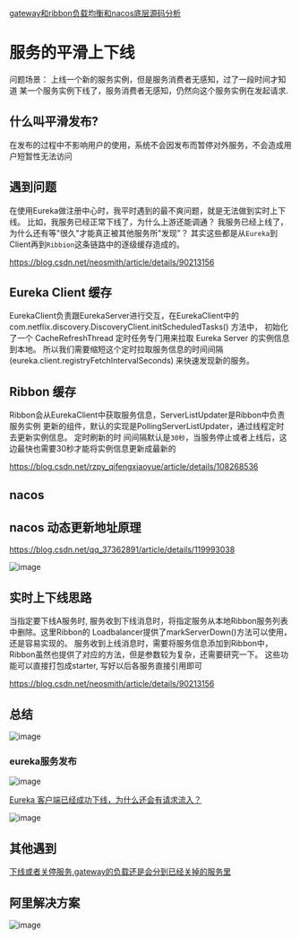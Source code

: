 [gateway和ribbon负载均衡和nacos底层源码分析](https://blog.csdn.net/fsjwin/article/details/116982251)

# 服务的平滑上下线


问题场景： 上线一个新的服务实例，但是服务消费者无感知，过了一段时间才知道 某一个服务实例下线了，服务消费者无感知，仍然向这个服务实例在发起请求.

## 什么叫平滑发布?

在发布的过程中不影响用户的使用，系统不会因发布而暂停对外服务，不会造成用户短暂性无法访问

## 遇到问题

在使用Eureka做注册中心时，我平时遇到的最不爽问题，就是无法做到实时上下线。
比如，我服务已经正常下线了，为什么上游还能调通？
我服务已经上线了，为什么还有等"很久"才能真正被其他服务所"发现"？
其实这些都是从`Eureka`到Client再到`Ribbion`这条链路中的逐级缓存造成的。

<https://blog.csdn.net/neosmith/article/details/90213156>


## Eureka Client 缓存

EurekaClient负责跟EurekaServer进行交互，在EurekaClient中的 com.netflix.discovery.DiscoveryClient.initScheduledTasks() 方法中，
初始化了一个 CacheRefreshThread 定时任务专⻔用来拉取 Eureka Server 的实例信息到本地。
所以我们需要缩短这个定时拉取服务信息的时间间隔(eureka.client.registryFetchIntervalSeconds) 来快速发现新的服务。

## Ribbon 缓存

Ribbon会从EurekaClient中获取服务信息，ServerListUpdater是Ribbon中负责服务实例 更新的组件，默认的实现是PollingServerListUpdater，通过线程定时去更新实例信息。
定时刷新的时 间间隔默认是`30秒`，当服务停止或者上线后，这边最快也需要30秒才能将实例信息更新成最新的
 
<https://blog.csdn.net/rzpy_qifengxiaoyue/article/details/108268536>


## nacos 

## nacos 动态更新地址原理

<https://blog.csdn.net/qq_37362891/article/details/119993038>

![image](https://user-images.githubusercontent.com/7867225/132218262-55275600-3923-4d12-9dcb-efe9f8a0f92b.png)


## 实时上下线思路
当指定要下线A服务时,
服务收到下线消息时，将指定服务从本地Ribbon服务列表中删除。这里Ribbon的 Loadbalancer提供了markServerDown()方法可以使用，还是容易实现的。
服务收到上线消息时，需要将服务信息添加到Ribbon中，Ribbon虽然也提供了对应的方法，但是参数较为复杂，还需要研究一下。
这些功能可以直接打包成starter, 写好以后各服务直接引用即可
 
<https://blog.csdn.net/neosmith/article/details/90213156>

## 总结

![image](https://user-images.githubusercontent.com/7867225/132218011-1454be99-b802-4584-b3b0-53edd67808e6.png)


### eureka服务发布

![image](https://user-images.githubusercontent.com/7867225/132218104-1fd6d5e9-dba0-40e4-88e3-2c78be9147d7.png)

[Eureka 客户端已经成功下线，为什么还会有请求流入？](https://www.jianshu.com/p/bf6eec5623b1)

![image](https://user-images.githubusercontent.com/7867225/132218134-604703b6-98e2-4122-82b0-21f5086615ea.png)


## 其他遇到

[下线或者关停服务,gateway的负载还是会分到已经关掉的服务里 ](https://github.com/alibaba/spring-cloud-alibaba/issues/1147)


## 阿里解决方案

![image](https://user-images.githubusercontent.com/7867225/132218723-a9006232-d913-499c-88d6-5a5117f1a23d.png)
